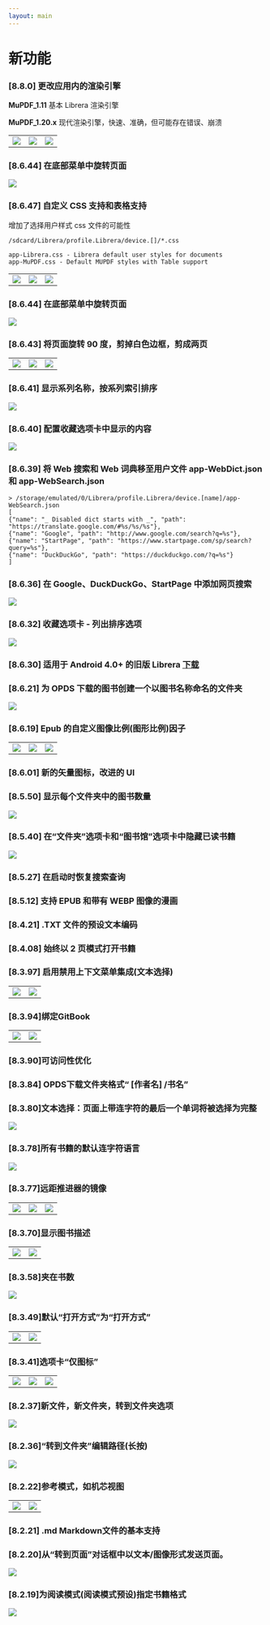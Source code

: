 ```yaml
---
layout: main
---
```


# 新功能

### [8.8.0] 更改应用内的渲染引擎

**MuPDF_1.11** 基本 Librera 渲染引擎

**MuPDF_1.20.x** 现代渲染引擎，快速、准确，但可能存在错误、崩溃

||||
|-|-|-|
|![](8.8.0a.png)|![](8.8.0b.png)|![](8.8.0c.png)|

### [8.6.44] 在底部菜单中旋转页面
<img class="i" src="8.6.44.png" />

### [8.6.47] 自定义 CSS 支持和表格支持
增加了选择用户样式 css 文件的可能性
```
/sdcard/Librera/profile.Librera/device.[]/*.css

app-Librera.css - Librera default user styles for documents
app-MuPDF.css - Default MUPDF styles with Table support
```

||||
|-|-|-|
|![](8.6.47a.png)|![](8.6.47b.png)|![](8.6.47c.png)|

### [8.6.44] 在底部菜单中旋转页面
<img class="i" src="8.6.44.png" />


### [8.6.43] 将页面旋转 90 度，剪掉白色边框，剪成两页

||||
|-|-|-|
|![](8.6.43a.png)|![](8.6.43b.png)|![](8.6.43c.png)|

### [8.6.41] 显示系列名称，按系列索引排序
<img class="i" src="8.6.41.png" />

### [8.6.40] 配置收藏选项卡中显示的内容
<img class="i" src="8.6.40.png" />

### [8.6.39] 将 Web 搜索和 Web 词典移至用户文件 app-WebDict.json 和 app-WebSearch.json

```
> /storage/emulated/0/Librera/profile.Librera/device.[name]/app-WebSearch.json
[
{"name": "_ Disabled dict starts with _", "path": "https://translate.google.com/#%s/%s/%s"},
{"name": "Google", "path": "http://www.google.com/search?q=%s"},
{"name": "StartPage", "path": "https://www.startpage.com/sp/search?query=%s"},
{"name": "DuckDuckGo", "path": "https://duckduckgo.com/?q=%s"}
]
```

### [8.6.36] 在 Google、DuckDuckGo、StartPage 中添加网页搜索
<img class="i" src="8.6.36.png" />


### [8.6.32] 收藏选项卡 - 列出排序选项
<img class="i" src="8.6.32.png" />

### [8.6.30] 适用于 Android 4.0+ 的旧版 Librera [下载](https://github.com/foobnix/LibreraReader/releases/)
### [8.6.21] 为 OPDS 下载的图书创建一个以图书名称命名的文件夹
<img class="i" src="8.6.21.png" />

### [8.6.19] Epub 的自定义图像比例(图形比例)因子

||||
|-|-|-|
|![](8.6.19a.png)|![](8.6.19.png)|![](8.6.19b.png)|

### [8.6.01] 新的矢量图标，改进的 UI
### [8.5.50] 显示每个文件夹中的图书数量
<img class="i" src="8.5.50.png" />

### [8.5.40] 在“文件夹”选项卡和“图书馆”选项卡中隐藏已读书籍
<img class="i" src="8.5.40.png" />


### [8.5.27] 在启动时恢复搜索查询

### [8.5.12] 支持 EPUB 和带有 WEBP 图像的漫画
### [8.4.21] .TXT 文件的预设文本编码
### [8.4.08] 始终以 2 页模式打开书籍

### [8.3.97] 启用禁用上下文菜单集成(文本选择)
|||
|-|-|
|![](8.3.97a.png)|![](8.3.97b.png)|

### [8.3.94]绑定GitBook

|||
|-|-|
|![](8.3.94a.png)|![](8.3.94b.png)|

### [8.3.90]可访问性优化

### [8.3.84] OPDS下载文件夹格式“ [作者名] /书名”

### [8.3.80]文本选择：页面上带连字符的最后一个单词将被选择为完整

<img class="i" src="8.3.80.png" />

### [8.3.78]所有书籍的默认连字符语言

<img class="i" src="8.3.78.png" />

### [8.3.77]远距推进器的镜像

||||
|-|-|-|
|![](8.3.77c.jpg)|![](8.3.77a.jpg)|![](8.3.77b.jpg)|

### [8.3.70]显示图书描述

|||
|-|-|
|![](8.3.70a.jpg)|![](8.3.70b.jpg)|


### [8.3.58]夹在书数

<img class="i" src="8.3.58.jpg" />

### [8.3.49]默认“打开方式”为“打开方式”

|||
|-|-|
|![](8.3.49a.jpg)|![](8.3.49b.jpg)|


### [8.3.41]选项卡“仅图标”

||||
|-|-|-|
|![](8.3.41a.jpg)|![](8.3.41b.jpg)|![](8.3.41c.jpg)|


### [8.2.37]新文件，新文件夹，转到文件夹选项

<img class="i" src="8.2.37.jpg" />

### [8.2.36]“转到文件夹”编辑路径(长按)

<img class="i" src="8.2.36.jpg" />


### [8.2.22]参考模式，如机芯视图

|||
|-|-|
|![](8.2.22a.jpg)|![](8.2.22b.jpg)|

### [8.2.21] .md Markdown文件的基本支持

### [8.2.20]从“转到页面”对话框中以文本/图像形式发送页面。

<img class="i" src="8.2.20.jpg" />

### [8.2.19]为阅读模式(阅读模式预设)指定书籍格式

<img class="i" src="8.2.19.png" />

